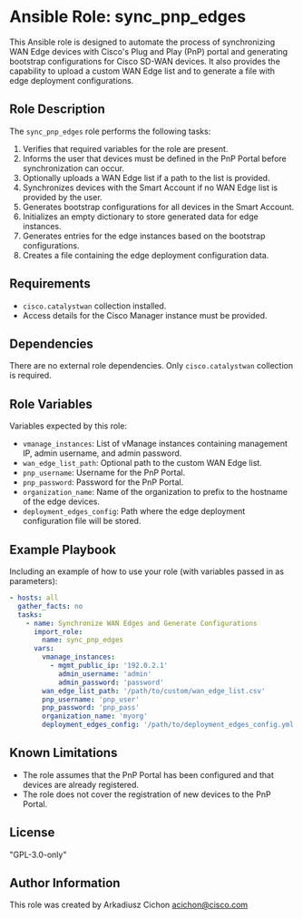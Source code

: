 # Ansible Role: sync_pnp_edges

This Ansible role is designed to automate the process of synchronizing WAN Edge devices with Cisco's Plug and Play (PnP) portal and generating bootstrap configurations for Cisco SD-WAN devices. It also provides the capability to upload a custom WAN Edge list and to generate a file with edge deployment configurations.

## Role Description

The `sync_pnp_edges` role performs the following tasks:

1. Verifies that required variables for the role are present.
2. Informs the user that devices must be defined in the PnP Portal before synchronization can occur.
3. Optionally uploads a WAN Edge list if a path to the list is provided.
4. Synchronizes devices with the Smart Account if no WAN Edge list is provided by the user.
5. Generates bootstrap configurations for all devices in the Smart Account.
6. Initializes an empty dictionary to store generated data for edge instances.
7. Generates entries for the edge instances based on the bootstrap configurations.
8. Creates a file containing the edge deployment configuration data.

## Requirements

- `cisco.catalystwan` collection installed.
- Access details for the Cisco Manager instance must be provided.

## Dependencies

There are no external role dependencies. Only `cisco.catalystwan` collection is required.

## Role Variables

Variables expected by this role:

- `vmanage_instances`: List of vManage instances containing management IP, admin username, and admin password.
- `wan_edge_list_path`: Optional path to the custom WAN Edge list.
- `pnp_username`: Username for the PnP Portal.
- `pnp_password`: Password for the PnP Portal.
- `organization_name`: Name of the organization to prefix to the hostname of the edge devices.
- `deployment_edges_config`: Path where the edge deployment configuration file will be stored.

## Example Playbook

Including an example of how to use your role (with variables passed in as parameters):

```yaml
- hosts: all
  gather_facts: no
  tasks:
    - name: Synchronize WAN Edges and Generate Configurations
      import_role:
        name: sync_pnp_edges
      vars:
        vmanage_instances:
          - mgmt_public_ip: '192.0.2.1'
            admin_username: 'admin'
            admin_password: 'password'
        wan_edge_list_path: '/path/to/custom/wan_edge_list.csv'
        pnp_username: 'pnp_user'
        pnp_password: 'pnp_pass'
        organization_name: 'myorg'
        deployment_edges_config: '/path/to/deployment_edges_config.yml'
```

## Known Limitations

- The role assumes that the PnP Portal has been configured and that devices are already registered.
- The role does not cover the registration of new devices to the PnP Portal.

## License

"GPL-3.0-only"

## Author Information

This role was created by Arkadiusz Cichon <acichon@cisco.com>
